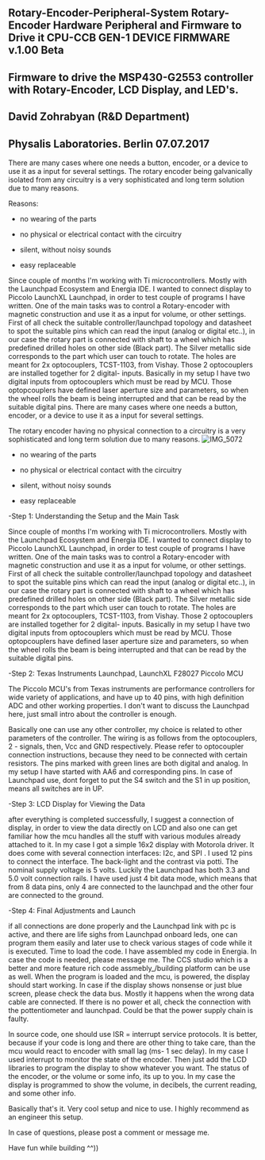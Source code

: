 Rotary-Encoder-Peripheral-System
Rotary-Encoder Hardware Peripheral and Firmware to Drive it
CPU-CCB GEN-1 DEVICE FIRMWARE v.1.00 Beta
----------------------------------------------------------------------------------------------------------------
Firmware to drive the MSP430-G2553 controller with Rotary-Encoder, LCD Display, and LED's.
----------------------------------------------------------------------------------------------------------------
David Zohrabyan (R&D Department)
----------------------------------------------------------------------------------------------------------------
Physalis Laboratories. Berlin 07.07.2017
----------------------------------------------------------------------------------------------------------------
There are many cases where one needs a button, encoder, or a device to use it as a input for several settings.
The rotary encoder being galvanically isolated from any circuitry is a very sophisticated and long term solution due to many reasons.

Reasons:
 
- no wearing of the parts

- no physical or electrical contact with the circuitry

- silent, without noisy sounds

- easy replaceable

Since couple of months I'm working with Ti microcontrollers. Mostly with the Launchpad Ecosystem and Energia IDE. I wanted to  connect display to Piccolo LaunchXL Launchpad, in order to test couple of programs I have written. One of the main tasks was to  control a Rotary-encoder with magnetic construction and use it as a input for volume, or other settings. First of all check the suitable controller/launchpad topology and datasheet to spot the suitable pins which can read the input (analog or digital etc..), in our case the rotary part is connected with shaft to a wheel which has predefined drilled holes on other side (Black part). The Silver metallic side corresponds to the part which user can touch to rotate. The holes are meant for 2x optocouplers, TCST-1103, from Vishay. Those 2 optocouplers are installed together for 2 digital- inputs. Basically in my setup I have two digital inputs from optocouplers which must be read by MCU. Those optopcouplers have defined laser aperture size and parameters, so when the  wheel rolls the beam is being interrupted and that can be read by the suitable digital pins.
There are many cases where one needs a button, encoder, or a device to use it as a input for several settings.

The rotary encoder having no physical connection to a circuitry is a very sophisticated and long term solution due to many reasons.
![IMG_5072](https://user-images.githubusercontent.com/25608157/134883937-d63c6a05-efc9-4eea-9fc3-b96bac2de554.JPG)



- no wearing of the parts

- no physical or electrical contact with the circuitry

- silent, without noisy sounds

- easy replaceable

-Step 1: Understanding the Setup and the Main Task

Since couple of months I'm working with Ti microcontrollers. Mostly with the Launchpad Ecosystem and Energia IDE. I wanted to connect display to Piccolo LaunchXL Launchpad, in order to test couple of programs I have written. One of the main tasks was to control a Rotary-encoder with magnetic construction and use it as a input for volume, or other settings. First of all check the suitable controller/launchpad topology and datasheet to spot the suitable pins which can read the input (analog or digital etc..), in our case the rotary part is connected with shaft to a wheel which has predefined drilled holes on other side (Black part). The Silver metallic side corresponds to the part which user can touch to rotate. The holes are meant for 2x optocouplers, TCST-1103, from Vishay. Those 2 optocouplers are installed together for 2 digital- inputs. Basically in my setup I have two digital inputs from optocouplers which must be read by MCU. Those optopcouplers have defined laser aperture size and parameters, so when the wheel rolls the beam is being interrupted and that can be read by the suitable digital pins.

-Step 2: Texas Instruments Launchpad, LaunchXL F28027 Piccolo MCU

The Piccolo MCU's from Texas instruments are performance controllers for wide variety of applications, and have up to 40 pins, with high definition ADC and other working properties. I don't want to discuss the Launchpad here, just small intro about the controller is enough.

Basically one can use any other controller, my choice is related to other parameters of the controller. The wiring is as follows from the optocouplers, 2 - signals, then, Vcc and GND respectively. Please refer to optocoupler connection instructions, because they need to be connected with certain resistors. The pins marked with green lines are both digital and analog. In my setup I have started with AA6 and corresponding pins. In case of Launchpad use, dont forget to put the S4 switch and the S1 in up position, means all switches are in UP.

-Step 3: LCD Display for Viewing the Data

after everything is completed successfully, I suggest a connection of display, in order to view the data directly on LCD and also one can get familiar how the mcu handles all the stuff with various modules already attached to it. In my case I got a simple 16x2 display with Motorola driver. It does come with several connection interfaces: I2c, and SPI . I used 12 pins to connect the interface. The back-light and the contrast via potti. The nominal supply voltage is 5 volts. Luckily the Launchpad has both 3.3 and 5.0 volt connection rails. I have used just 4 bit data mode, which means that from 8 data pins, only 4 are connected to the launchpad and the other four are connected to the ground.


-Step 4: Final Adjustments and Launch

if all connections are done properly and the Launchpad link with pc is active, and there are life sighs from Launchpad onboard leds, one can program them easily and later use to check various stages of code while it is executed. Time to load the code. I have assembled my code in Energia. In case the code is needed, please message me. The CCS studio which is a better and more feature rich code assmebly_/building platform can be use as well. When the program is loaded and the mcu, is powered, the display should start working. In case if the display shows nonsense or just blue screen, please check the data bus. Mostly it happens when the wrong data cable are connected. If there is no power et all, check the connection with the pottentiometer and launchpad. Could be that the power supply chain is faulty.


In source code, one should use ISR = interrupt service protocols. It is better, because if your code is long and there are other thing to take care, than the mcu would react to encoder with small lag (ms- 1 sec delay). In my case I used interrupt to monitor the state of the encoder. Then just add the LCD libraries to program the display to show whatever you want. The status of the encoder, or the volume or some info, its up to you. In my case the display is programmed to show the volume, in decibels, the current reading, and some other info.

Basically that's it. Very cool setup and nice to use. I highly recommend as an engineer this setup.

In case of questions, please post a comment or message me.

Have fun while building ^^))

